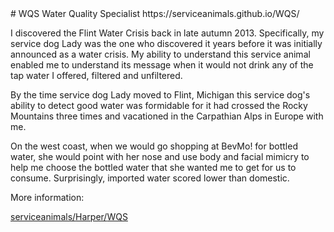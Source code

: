 <link rel="prerender" href="https://serviceanimals.github.io/WQS/">
# WQS
Water Quality Specialist https://serviceanimals.github.io/WQS/

I discovered the Flint Water Crisis back in late autumn 2013.  Specifically, my service dog Lady was the one who discovered it years before it was initially announced as a water crisis.  My ability to understand this service animal enabled me to understand its message when it would not drink any of the tap water I offered, filtered and unfiltered.

By the time service dog Lady moved to Flint, Michigan this service dog's ability to detect good water was formidable for it had crossed the Rocky Mountains three times and vacationed in the Carpathian Alps in Europe with me.

On the west coast, when we would go shopping at BevMo! for bottled water, she would point with her nose and use body and facial mimicry to help me choose the bottled water that she wanted me to get for us to consume.  Surprisingly, imported water scored lower than domestic.

More information: 

[serviceanimals/](https://serviceanimals.github.io/)[Harper/](https://serviceanimals.github.io/Harper)[WQS](https://serviceanimals.github.io/Harper/WQS.md)
